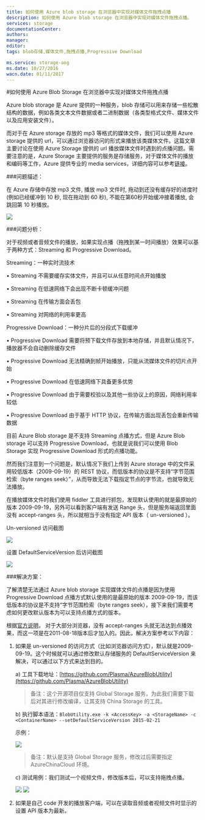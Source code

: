 ```yaml
---
title: 如何使用 Azure blob storage 在浏览器中实现对媒体文件拖拽点播
description: 如何使用 Azure blob storage 在浏览器中实现对媒体文件拖拽点播。
services: storage
documentationCenter: 
authors: 
manager: 
editor: 
tags: blob存储,媒体文件,拖拽点播,Progressive Download

ms.service: storage-aog
ms.date: 10/27/2016
wacn.date: 01/11/2017
---
```


#如何使用 Azure Blob Storage 在浏览器中实现对媒体文件拖拽点播

Azure blob storage 是 Azure 提供的一种服务，blob 存储可以用来存储一些松散结构的数据，例如各类文本文件数据或者二进制数据（各类型格式文件、媒体文件以及应用安装文件）。

而对于在 Azure storage 存放的 mp3 等格式的媒体文件，我们可以使用 Azure storage 提供的 url，可以通过浏览器访问的形式来播放该类媒体文件。这篇文章主要讨论在使用 Azure Storage 提供的 url 播放媒体文件时遇到的点播问题。需要注意的是，Azure Storage 主要提供的服务是存储服务，对于媒体文件的播放和编码等工作，Azure 提供专业的 media services，详细内容可以参考[链接](./media-services/index.md)。

###问题描述：

在 Azure 存储中存放 mp3 文件, 播放 mp3 文件时, 拖动到还没有缓存好的进度时(例如已经缓冲到 10 秒, 现在拖动到 60 秒), 不能在第60秒开始缓冲接着播放, 会跳回第 10 秒播放。

![](./media/aog-storage-media-stop-resume/issue.png)

###问题分析：

对于视频或者音频文件的播放，如果实现点播（拖拽到某一时间播放）效果可以基于两种方式：Streaming 和 Progressive Download。

Streaming：一种实时流技术

•	Streaming 不需要缓存实体文件，并且可以从任意时间点开始播放

•	Streaming 在低速网络下会出现不断卡顿缓冲问题

•	Streaming 在传输方面会丢包

•	Streaming 对网络的利用率更高

Progressive Download：一种分片后的分段式下载缓冲

•	Progressive Download 需要将预下载文件存放到本地存储，并且默认情况下，播放器不会自动删除缓存文件

•	Progressive Download 无法精确到帧开始播放，只能从流媒体文件的切片点开始

•	Progressive Download 在低速网络下具备更多优势

•	Progressive Download 由于需要校验以及其他一些协议上的原因，网络利用率较低

•	Progressive Download 由于基于 HTTP 协议，在传输方面出现丢包会重新传输数据

目前 Azure Blob storage 是不支持 Streaming 点播方式，但是 Azure Blob storage 可以支持 Progressive Download，也就是说我们可以使用 Blob Storage 实现 Progressive Download 形式的点播功能。

然而我们注意到一个问题是，默认情况下我们上传到 Azure storage 中的文件采用较低版本（2009-09-19）的 REST 协议，而低版本的协议是不支持“字节范围检索（byte ranges seek）”，从而导致无法下载指定节点的字节流，也就导致无法播放。

在播放媒体文件时我们使用 fiddler 工具进行抓包，发现默认使用的就是最原始的版本 2009-09-19，另外可以看到客户端有发送 Range 头，但是服务端返回里面没有 accept-ranges 头，所以就相当于没有指定 API 版本（ un-versioned ）。

Un-versioned 访问截图

![](./media/aog-storage-media-stop-resume/un-versioned.jpg)

设置 DefaultServiceVersion 后访问截图

![](./media/aog-storage-media-stop-resume/default-versioned.jpg)

###解决方案：

了解清楚无法通过 Azure blob storage 实现媒体文件的点播是因为使用 Progressive Download 点播方式默认使用的是最原始的版本 2009-09-19，而该低版本的协议是不支持“字节范围检索（byte ranges seek），接下来我们需要考虑如何更改默认版本为可以支持点播方式的版本。

根据[官方说明](https://blogs.msdn.microsoft.com/windowsazurestorage/2011/09/15/windows-azure-blobs-improved-http-headers-for-resume-on-download-and-a-change-in-if-match-conditions/)， 对于大部分浏览器，没有 accept-ranges 头就无法达到点播效果，而这一项是在2011-08-18版本后才加入的。因此，解决方案参考以下内容：

1.  如果是 un-versioned 的访问方式（比如浏览器访问方式），默认就是2009-09-19。这个时候就可以通过修改默认存储服务的 DefaultServiceVersion 来解决，可以通过以下方式来达到目的。

    a)      工具下载地址：[https://github.com/Plasma/AzureBlobUtility](https://github.com/Plasma/AzureBlobUtility)

     >备注：这个开源项目仅支持 Global Storage 服务，为此我们需要下载后对其进行修改编译，让其支持 China Storage 的工具。

    b)       执行脚本语法：`BlobUtility.exe -k <AccessKey> -a <StorageName> -c <ContainerName> --setDefaultServiceVersion 2015-02-21`

    示例：

    ![](./media/aog-storage-media-stop-resume/cmd.png)

    >备注：默认是支持 Global Storage 服务，修改过后需要指定 AzureChinaCloud 环境。

    c)       测试用例：我们测试一个视频文件，修改版本后，可以支持拖拽点播。

    ![](./media/aog-storage-media-stop-resume/result1.png)
    ![](./media/aog-storage-media-stop-resume/result2.png)

2.  如果是自己 code 开发的播放客户端，可以在读取音频或者视频文件时显示的设置 API 版本为最新。